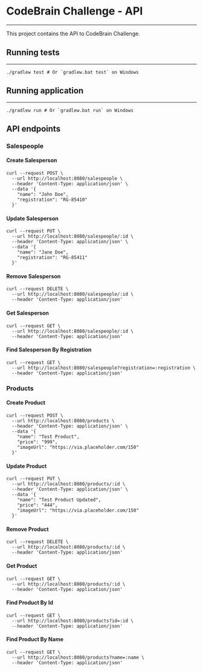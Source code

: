 # CodeBrain Challenge - API

---
This project contains the API to CodeBrain Challenge.

## Running tests

---

```shell
./gradlew test # Or `gradlew.bat test` on Windows
```

## Running application

---

```shell
./gradlew run # Or `gradlew.bat run` on Windows
```


## API endpoints

### Salespeople

#### Create Salesperson

```shell
curl --request POST \
  --url http://localhost:8080/salespeople \
  --header 'Content-Type: application/json' \
  --data '{
    "name": "John Doe",
    "registration": "RG-85410"
  }'
```

#### Update Salesperson

```shell
curl --request PUT \
  --url http://localhost:8080/salespeople/:id \
  --header 'Content-Type: application/json' \
  --data '{
    "name": "Jane Doe",
    "registration": "RG-85411"
  }'
```

#### Remove Salesperson

```shell
curl --request DELETE \
  --url http://localhost:8080/salespeople/:id \
  --header 'Content-Type: application/json'
```

#### Get Salesperson

```shell
curl --request GET \
  --url http://localhost:8080/salespeople/:id \
  --header 'Content-Type: application/json'
```


#### Find Salesperson By Registration

```shell
curl --request GET \
  --url http://localhost:8080/salespeople?registration=:registration \
  --header 'Content-Type: application/json'
```


### Products

#### Create Product

```shell
curl --request POST \
  --url http://localhost:8080/products \
  --header 'Content-Type: application/json' \
  --data '{
    "name": "Test Product",
    "price": "999",
    "imageUrl": "https://via.placeholder.com/150"
  }'
```

#### Update Product

```shell
curl --request PUT \
  --url http://localhost:8080/products/:id \
  --header 'Content-Type: application/json' \
  --data '{
    "name": "Test Product Updated",
    "price": "444",
    "imageUrl": "https://via.placeholder.com/150"
  }'
```

#### Remove Product

```shell
curl --request DELETE \
  --url http://localhost:8080/products/:id \
  --header 'Content-Type: application/json'
```

#### Get Product

```shell
curl --request GET \
  --url http://localhost:8080/products/:id \
  --header 'Content-Type: application/json'
```


#### Find Product By Id

```shell
curl --request GET \
  --url http://localhost:8080/products?id=:id \
  --header 'Content-Type: application/json'
```


#### Find Product By Name

```shell
curl --request GET \
  --url http://localhost:8080/products?name=:name \
  --header 'Content-Type: application/json'
```